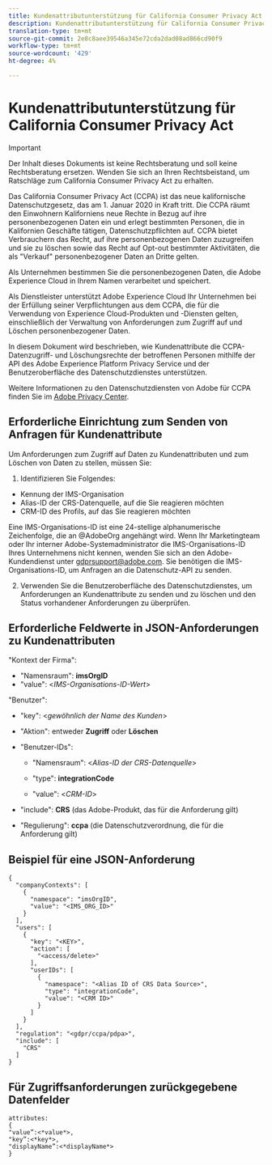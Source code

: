 ```yaml
---
title: Kundenattributunterstützung für California Consumer Privacy Act
description: Kundenattributunterstützung für California Consumer Privacy Act
translation-type: tm+mt
source-git-commit: 2e8c8aee39546a345e72cda2dad08ad866cd90f9
workflow-type: tm+mt
source-wordcount: '429'
ht-degree: 4%

---
```



# Kundenattributunterstützung für California Consumer Privacy Act


>[!IMPORTANT]
>
>Der Inhalt dieses Dokuments ist keine Rechtsberatung und soll keine Rechtsberatung ersetzen. Wenden Sie sich an Ihren Rechtsbeistand, um Ratschläge zum California Consumer Privacy Act zu erhalten.

Das California Consumer Privacy Act (CCPA) ist das neue kalifornische Datenschutzgesetz, das am 1. Januar 2020 in Kraft tritt. Die CCPA räumt den Einwohnern Kaliforniens neue Rechte in Bezug auf ihre personenbezogenen Daten ein und erlegt bestimmten Personen, die in Kalifornien Geschäfte tätigen, Datenschutzpflichten auf. CCPA bietet Verbrauchern das Recht, auf ihre personenbezogenen Daten zuzugreifen und sie zu löschen sowie das Recht auf Opt-out bestimmter Aktivitäten, die als &quot;Verkauf&quot; personenbezogener Daten an Dritte gelten.

Als Unternehmen bestimmen Sie die personenbezogenen Daten, die Adobe Experience Cloud in Ihrem Namen verarbeitet und speichert.

Als Dienstleister unterstützt Adobe Experience Cloud Ihr Unternehmen bei der Erfüllung seiner Verpflichtungen aus dem CCPA, die für die Verwendung von Experience Cloud-Produkten und -Diensten gelten, einschließlich der Verwaltung von Anforderungen zum Zugriff auf und Löschen personenbezogener Daten.

In diesem Dokument wird beschrieben, wie Kundenattribute die CCPA-Datenzugriff- und Löschungsrechte der betroffenen Personen mithilfe der API des Adobe Experience Platform Privacy Service und der Benutzeroberfläche des Datenschutzdienstes unterstützen.

Weitere Informationen zu den Datenschutzdiensten von Adobe für CCPA finden Sie im [Adobe Privacy Center](https://www.adobe.com/privacy/ccpa.html).

## Erforderliche Einrichtung zum Senden von Anfragen für Kundenattribute

Um Anforderungen zum Zugriff auf Daten zu Kundenattributen und zum Löschen von Daten zu stellen, müssen Sie:

1. Identifizieren Sie Folgendes:

* Kennung der IMS-Organisation
* Alias-ID der CRS-Datenquelle, auf die Sie reagieren möchten
* CRM-ID des Profils, auf das Sie reagieren möchten

Eine IMS-Organisations-ID ist eine 24-stellige alphanumerische Zeichenfolge, die an @AdobeOrg angehängt wird. Wenn Ihr Marketingteam oder Ihr interner Adobe-Systemadministrator die IMS-Organisations-ID Ihres Unternehmens nicht kennen, wenden Sie sich an den Adobe-Kundendienst unter gdprsupport@adobe.com. Sie benötigen die IMS-Organisations-ID, um Anfragen an die Datenschutz-API zu senden.

2. Verwenden Sie die Benutzeroberfläche des Datenschutzdienstes, um Anforderungen an Kundenattribute zu senden und zu löschen und den Status vorhandener Anforderungen zu überprüfen.

## Erforderliche Feldwerte in JSON-Anforderungen zu Kundenattributen

&quot;Kontext der Firma&quot;:

* &quot;Namensraum&quot;: **imsOrgID**
* &quot;value&quot;: &lt;*IMS-Organisations-ID-Wert*>

&quot;Benutzer&quot;:

* &quot;key&quot;: &lt;*gewöhnlich der Name des Kunden*>

* &quot;Aktion&quot;: entweder **Zugriff** oder **Löschen**

* &quot;Benutzer-IDs&quot;:

   * &quot;Namensraum&quot;: &lt;*Alias-ID der CRS-Datenquelle*>

   * &quot;type&quot;: **integrationCode**

   * &quot;value&quot;: &lt;*CRM-ID*>

* &quot;include&quot;: **CRS** (das Adobe-Produkt, das für die Anforderung gilt)

* &quot;Regulierung&quot;: **ccpa** (die Datenschutzverordnung, die für die Anforderung gilt)

## Beispiel für eine JSON-Anforderung

```
{
  "companyContexts": [
    {
      "namespace": "imsOrgID",
      "value": "<IMS_ORG_ID>"
    }
  ],
  "users": [
    {
      "key": "<KEY>",
      "action": [
        "<access/delete>"
      ],
      "userIDs": [
        {
          "namespace": "<Alias ID of CRS Data Source>",
          "type": "integrationCode",
          "value": "<CRM ID>"
        }
      ]
    }
  ],
  "regulation": "<gdpr/ccpa/pdpa>",
  "include": [
    "CRS"
  ]
}
```

## Für Zugriffsanforderungen zurückgegebene Datenfelder

```
attributes:
{
"value”:<*value*>,
"key”:<*key*>,
"displayName”:<*displayName*>
}
```
